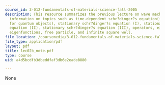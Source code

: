 ```yaml
---
course_id: 3-012-fundamentals-of-materials-science-fall-2005
description: This resource summarizes the previous lecture on wave mechanics and provides
  information on topics such as time-dependent schr?dinger?s equation((Newton?s 2ndlaw
  for quantum objects), stationary schr?dinger?s equation (I), stationary schr?dinger?s
  equation (II), stationary schr?dinger?s equation (III), operators, eigenvalues,
  eigenfunctions, free particle, and infinite square well.
file_location: /coursemedia/3-012-fundamentals-of-materials-science-fall-2005/a4d5bcdfb3dbeddfaf3db6e2eade8880_lec02b_note.pdf
file_type: application/pdf
layout: pdf
title: lec02b_note.pdf
type: course
uid: a4d5bcdfb3dbeddfaf3db6e2eade8880

---
```

None